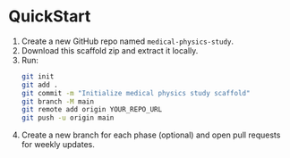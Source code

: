# QuickStart
1) Create a new GitHub repo named `medical-physics-study`.
2) Download this scaffold zip and extract it locally.
3) Run:
   ```bash
   git init
   git add .
   git commit -m "Initialize medical physics study scaffold"
   git branch -M main
   git remote add origin YOUR_REPO_URL
   git push -u origin main
   ```
4) Create a new branch for each phase (optional) and open pull requests for weekly updates.
